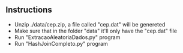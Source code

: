 ## Instructions

- Unzip ./data/cep.zip, a file called "cep.dat" will be genereted
- Make sure that in the folder "data" it'll only have the "cep.dat" file
- Run "ExtracaoAleatoriaDados.py" program
- Run "HashJoinCompleto.py" program